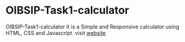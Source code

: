 # OIBSIP-Task1-calculator

OIBSIP-Task1-calculator
It is a Simple and Responsive calculator using HTML, CSS and Javascript.
visit [website](https://greeshma-27.github.io/OIBSIP-Task1-calculator/)

